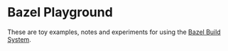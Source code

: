 # Bazel Playground

These are toy examples, notes and experiments for using the [Bazel Build System](https://bazel.build/).
